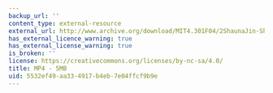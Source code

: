 ```yaml
---
backup_url: ''
content_type: external-resource
external_url: http://www.archive.org/download/MIT4.301F04/2ShaunaJin-ShapingTime-220k.mp4
has_external_licence_warning: true
has_external_license_warning: true
is_broken: ''
license: https://creativecommons.org/licenses/by-nc-sa/4.0/
title: MP4 - 5MB
uid: 5532ef49-aa33-4917-b4eb-7e04ffcf9b9e
---
```


